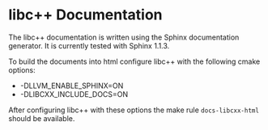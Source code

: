 
libc++ Documentation
====================

The libc++ documentation is written using the Sphinx documentation generator. It is
currently tested with Sphinx 1.1.3.

To build the documents into html configure libc++ with the following cmake options:

  * -DLLVM_ENABLE_SPHINX=ON
  * -DLIBCXX_INCLUDE_DOCS=ON

After configuring libc++ with these options the make rule `docs-libcxx-html`
should be available.
